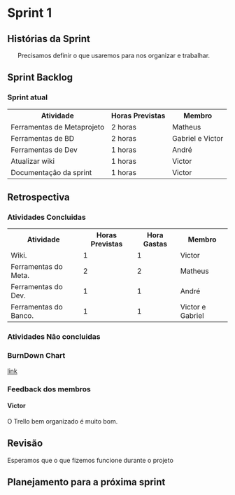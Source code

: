 <h1> Sprint 1 </h1>

<h2> Histórias da Sprint </h2>

<ul><p align="justify"> Precisamos definir o que usaremos para nos organizar e trabalhar.</p></ul>

<h2> Sprint Backlog </h2>

<h3> Sprint atual </h3>
<table>
  <tr>
    <th> Atividade </th>
    <th> Horas Previstas </th>
    <th> Membro </th>
  </tr>
  <tr>
    <td> Ferramentas de Metaprojeto </td>
    <td> 2 horas </td>
    <td> Matheus </td>
  </tr>
  <tr>
    <td> Ferramentas de BD </td>
    <td> 2 horas </td>
    <td> Gabriel e Victor </td>
  </tr>
  <tr>
    <td> Ferramentas de Dev </td>
    <td> 1 horas </td>
    <td> André </td>
  </tr>
    <tr>
    <td> Atualizar wiki </td>
    <td> 1 horas </td>
    <td> Victor </td>
  </tr>
    <tr>
    <td> Documentação da sprint </td>
    <td> 1 horas </td>
    <td> Victor </td>
  </tr>
</table> 

<h2> Retrospectiva </h2>
<h3> Atividades Concluidas </h3>
<table>
  <tr>
    <th> Atividade </th>
    <th> Horas Previstas </th>
    <th> Hora Gastas </th>
    <th> Membro </th>
  </tr>
  <tr>
    <td> Wiki. </td>
    <td> 1 </td>
    <td> 1 </td>
    <td> Victor </td>
  </tr> 
  <tr>
    <td> Ferramentas do Meta. </td>
    <td> 2 </td>
    <td> 2 </td>
    <td> Matheus </td>
  </tr> 
  <tr>
    <td> Ferramentas do Dev. </td>
    <td> 1 </td>
    <td> 1 </td>
    <td> André </td>
  </tr> 
  <tr>
    <td> Ferramentas do Banco. </td>
    <td> 1 </td>
    <td> 1 </td>
    <td> Victor e Gabriel </td>
  </tr> 
</table> 

<h3> Atividades Não concluidas </h3>


<h3> BurnDown Chart </h3>

<a href="https://docs.google.com/spreadsheets/d/1F4zg84LUfO0RrQ7r9oebns8DssLGFd2F2MjHl3I0L5Y/edit#gid=0"> link </a>

<h3> Feedback dos membros</h3>
<h4> Victor </h4>

<p align="justify"> O Trello bem organizado é muito bom. </p>

<h2> Revisão </h2>
<p align="justify"> Esperamos que o que fizemos funcione durante o projeto<p>

<h2> Planejamento para a próxima sprint</h2>
<p align="justify"></p>
